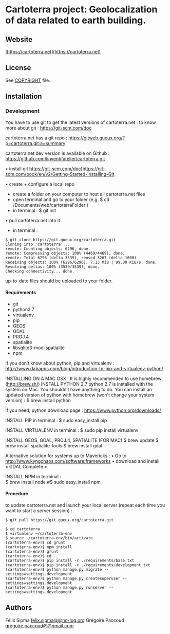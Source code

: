 # Cartoterra project: Geolocalization of data related to earth building.

## Website

[https://cartoterra.net](https://cartoterra.net)

## License

See [COPYRIGHT](COPYRIGHT) file.

## Installation

### Development
You have to use git to get the latest versions of cartoterra.net : to know more about git : 
https://git-scm.com/doc
 
cartoterra.net has a git repo : 
https://gitweb.gueux.org/?p=cartoterra.git;a=summary

cartoterra.net dev version is available on Github :
https://github.com/linventifatelier/cartoterra.git

• install git
https://git-scm.com/doc)https://git-scm.com/book/en/v2/Getting-Started-Installing-Git

• create + configure a local repo
- create a folder on your computer to host all cartoterra.net files
- open terminal and go to your folder (e.g. $ cd /Documents/web/cartoterraFolder )
- in terminal : 
$ git init 

• pull cartoterra.net into it
- in terminal : 
```shell
$ git clone https://git.gueux.org/cartoterra.git 
Cloning into 'cartoterra'...
remote: Counting objects: 6296, done.
remote: Compressing objects: 100% (4469/4469), done.
remote: Total 6296 (delta 3539), reused 3267 (delta 1600)
Receiving objects: 100% (6296/6296), 7.13 MiB | 99.00 KiB/s, done.
Resolving deltas: 100% (3539/3539), done.
Checking connectivity... done.
```

up-to-date files should be uploaded to your folder.  


#### Requirements

- git
- python2.7
- virtualenv
- pip
- GEOS
- GDAL
- PROJ.4
- spatialite
- libsqlite3-mod-spatialite
- npm

If you don’t know about python, pip and virtualenv : 
http://www.dabapps.com/blog/introduction-to-pip-and-virtualenv-python/

INSTALLING ON A MAC OSX : 
It is highly recommended to use homebrew (http://brew.sh/)
INSTALL PYTHON 2.7
python 2.7 is installed with the system on Mac. You shouldn’t have anything to do. 
You can install an updated version of python with homebrew (won't change your system version) : 
$ brew install python

if you need, python download page : 
https://www.python.org/downloads/

INSTALL PIP
in terminal : 
$ sudo easy_install pip 

INSTALL VIRTUALENV
in terminal : 
$ sudo pip install virtualenv 

INSTALL GEOS, GDAL, PROJ.4, SPATIALITE (FOR MAC)
$ brew update 
$ brew install spatialite-tools 
$ brew install gdal

Alternative solution for systems up to Mavericks : 
• Go to http://www.kyngchaos.com/software:frameworks
• download and install « GDAL Complete »

INSTALL NPM
in terminal :  
$ brew install node
#$ sudo easy_install npm

#### Procedure

to update cartoterra.net and launch your local server (repeat each time you want to start a server session) : 
```shell
$ git pull https://git.gueux.org/cartoterra.git

$ cd cartoterra
$ virtualenv ~/cartoterra-env
$ source ~/cartoterra-env/bin/activate
(cartoterra-env)$ cd grunt
(cartoterra-env)$ npm install
(cartoterra-env)$ grunt
(cartoterra-env)$ cd ..
(cartoterra-env)$ pip install -r ./requirements/base.txt
(cartoterra-env)$ pip install -r ./requirements/development.txt
(cartoterra-env)$ python manage.py migrate --settings=settings.development
(cartoterra-env)$ python manage.py createsuperuser --settings=settings.development
(cartoterra-env)$ python manage.py runserver --settings=settings.development
```
## Authors

Félix Sipma [felix.sipma@@no-log.org](mailto:felix.sipma@@no-log.org)
Grégoire Paccoud [gregoire.paccoud@@gmail.com](gregoire.paccoud@@gmail.com)
